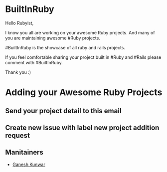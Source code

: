 # BuiltInRuby

Hello Rubyist,

I know you all are working on your awesome Ruby projects. And many of you are maintaining awesome #Ruby projects.

#BuiltInRuby is the showcase of all ruby and rails projects. 

If you feel comfortable sharing your project built in #Ruby and #Rails please comment with #BuiltInRuby.

Thank you :)

# Adding your Awesome Ruby Projects
## Send your project detail to this email
## Create new issue with label new project addition request

## Manitainers
- [Ganesh Kunwar](https://github.com/gkunwar)